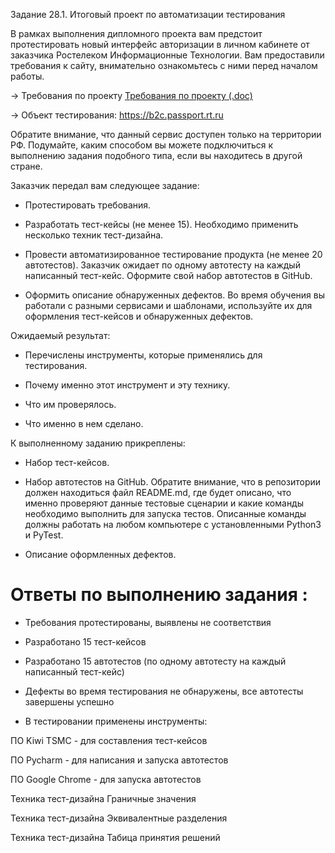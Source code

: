 Задание 28.1. Итоговый проект по автоматизации тестирования


В рамках выполнения дипломного проекта вам предстоит протестировать новый интерфейс авторизации в личном кабинете от заказчика Ростелеком Информационные Технологии. Вам предоставили требования к сайту, внимательно ознакомьтесь с ними перед началом работы. 

→ Требования по проекту [Требования по проекту (.doc)](https://lms-cdn.skillfactory.ru/assets/courseware/v1/010c9924044551b87b76b5c3c624bd2a/asset-v1:Skillfactory+QAP+18JUNE2020+type@asset+block/%D0%A2%D1%80%D0%B5%D0%B1%D0%BE%D0%B2%D0%B0%D0%BD%D0%B8%D1%8F_SSO_%D0%B4%D0%BB%D1%8F_%D1%82%D0%B5%D1%81%D1%82%D0%B8%D1%80%D0%BE%D0%B2%D0%B0%D0%BD%D0%B8%D1%8F_last.doc)

→ Объект тестирования: https://b2c.passport.rt.ru

Обратите внимание, что данный сервис доступен только на территории РФ. Подумайте, каким способом вы можете подключиться к выполнению задания подобного типа, если вы находитесь в другой стране.

Заказчик передал вам следующее задание:

- Протестировать требования.

- Разработать тест-кейсы (не менее 15). Необходимо применить несколько техник тест-дизайна.

- Провести автоматизированное тестирование продукта (не менее 20 автотестов). Заказчик ожидает по одному автотесту на каждый написанный тест-кейс.    Оформите свой набор автотестов в GitHub.

- Оформить описание обнаруженных дефектов. Во время обучения вы работали с разными сервисами и шаблонами, используйте их для оформления тест-кейсов и обнаруженных дефектов.

Ожидаемый результат:

- Перечислены инструменты, которые применялись для тестирования.

- Почему именно этот инструмент и эту технику.
- Что им проверялось.
- Что именно в нем сделано.

К выполненному заданию прикреплены:

- Набор тест-кейсов.

- Набор автотестов на GitHub. Обратите внимание, что в репозитории должен находиться файл README.md, где будет описано, что именно проверяют данные тестовые сценарии и какие команды необходимо выполнить для запуска тестов. Описанные команды должны работать на любом компьютере с установленными Python3 и PyTest.

- Описание оформленных дефектов.


# Ответы по выполнению задания :

- Требования протестированы, выявлены не соответствия
 
- Разработано 15 тест-кейсов 
 
- Разработано 15 автотестов (по одному автотесту на каждый написанный тест-кейс)
 
- Дефекты во время тестирования не обнаружены, все автотесты завершены успешно
 
- В тестировании применены инструменты:
 
ПО Kiwi TSMC - для составления тест-кейсов

ПО Pycharm - для написания и запуска автотестов

ПО Google Chrome - для запуска автотестов

Техника тест-дизайна Граничные значения

Техника тест-дизайна Эквивалентные разделения

Техника тест-дизайна Табица принятия решений
